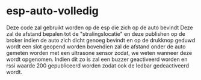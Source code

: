 # esp-auto-volledig
Deze code zal gebruikt worden op de esp die zich op de auto bevindt
Deze zal de afstand bepalen tot de "stralingslocatie" en deze publishen op de broker
indien de auto zich dicht genoeg bevindt en op de drukknop geduwd wordt een slot geopend worden
bovendien zal de afstand onder de auto gemeten worden met een ultrasone sensor zodat, we weten wanneer deze wordt opgenomen.
Indien dit zo is zal een buzzer geactiveerd worden en rssi waarde 200 gepubliceerd worden zodat ook de ledbar gedeactiveerd wordt.
